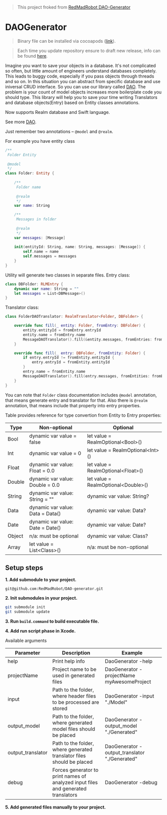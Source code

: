 > This project froked from [RedMadRobot DAO-Generator](https://github.com/RedMadRobot/DAO-generator)

DAOGenerator
=====

> Binary file can be installed via cocoapods ([link](https://github.com/RedMadRobot/cocoapods-specs)).

> Each time you update repository ensure to draft new release, info can be found [here](https://github.com/RedMadRobot/cocoapods-specs/blob/master/README.md).

Imagine you want to save your objects in a database. It's not complicated so often, but little amount of engineers understand databases completely. This leads to buggy code, especially if you pass objects through threads and so on. 
In this situation you can abstract from specific database and use iniversal CRUD interface. So you can use our library called [DAO](https://github.com/RedMadRobot/DAO).
The problem is your count of model objects increases more boilerplate code you should type. This library will help you to save your time writing Translators and database objects(Entry) based on Entity classes annotations.

Now supports Realm database and Swift language.

See more [DAO](https://github.com/RedMadRobot/DAO).

Just remember two annotations – `@model` and `@realm`. 

For example you have entity class

```swift
/**
 Folder Entity
 
 @model
 */
class Folder: Entity {
    
    /**
     Folder name
     
     @realm
     */
    var name: String

    /**
     Messages in folder
     
     @realm
     */
    var messages: [Message]
    
    init(entityId: String, name: String, messages: [Message]) {
        self.name = name
        self.messages = messages
    }
}

```

Utility will generate two classes in separate files. Entry class:

```swift
class DBFolder: RLMEntry {
    dynamic var name: String = ""
    let messages = List<DBMessage>()
}

```
Translator class:

```swift
class FolderDAOTranslator: RealmTranslator<Folder, DBFolder> {

    override func fill(_ entity: Folder, fromEntry: DBFolder) {
        entity.entityId = fromEntry.entryId
        entity.name = fromEntry.name
        MessageDAOTranslator().fill(&entity.messages, fromEntries: fromEntry.messages)
    }

    override func fill(_ entry: DBFolder, fromEntity: Folder) {
        if entry.entryId != fromEntity.entityId {
            entry.entryId = fromEntity.entityId
        }
        entry.name = fromEntity.name
        MessageDAOTranslator().fill(entry.messages, fromEntities: fromEntity.messages)
    }
}
```
You can note that `Folder` class documentation includes `@model` annotation, that means generate entry and translator for that. Also there is `@realm` annotation, that means include that property into entry properties.

Table provides reference for type convertion from Entity to Entry properties:

| Type   	| Non-optional                     	| Optional                            	|
|--------	|----------------------------------	|-------------------------------------	|
| Bool   	| dynamic var value = false        	| let value = RealmOptional\<Bool>()   	|
| Int    	| dynamic var value = 0            	| let value = RealmOptional\<Int>()    	|
| Float  	| dynamic var value: Float = 0.0   	| let value = RealmOptional\<Float>()  	|
| Double 	| dynamic var value: Double = 0.0  	| let value = RealmOptional\<Double>() 	|
| String 	| dynamic var value: String = ""   	| dynamic var value: String?          	|
| Data   	| dynamic var value: Data = Data() 	| dynamic var value: Data?            	|
| Date   	| dynamic var value: Date = Date() 	| dynamic var value: Date?            	|
| Object 	| n/a: must be optional            	| dynamic var value: Class?           	|
| Array   | let value = List\<Class>()        	| n/a: must be non-optional           	|

## Setup steps

**1. Add submodule to your project.**

`git@github.com:RedMadRobot/DAO-generator.git`

**2. Init submodules in your project.**

```bash
git submodule init
git submodule update
```

**3. Run `build.command` to build executable file.**

**4. Add run script phase in Xcode.**

Available arguments

| Parameter         | Description                                                                       | Example                                       |
|-------------------|-----------------------------------------------------------------------------------|-----------------------------------------------|
| help              | Print help info                                                                   | DaoGenerator -help                            |
| projectName       | Project name to be used in generated files                                        | DaoGenerator -projectName myAwesomeProject    |
| input             | Path to the folder, where header files to be processed are stored                 | DaoGenerator -input "./Model"                 |
| output_model      | Path to the folder, where generated model files should be placed                  | DaoGenerator -output_model "./Generated"      |
| output_translator | Path to the folder, where generated translator files should be placed             | DaoGenerator -output_translator "./Generated" |
| debug             | Forces generator to print names of analyzed input files and generated translators | DaoGenerator -debug                           |

**5. Add generated files manually to your project.**
